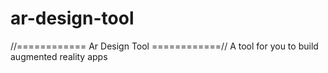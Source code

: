 # ar-design-tool
//============
	Ar Design Tool
	============//
	A tool for you to build augmented reality apps